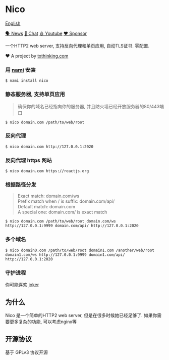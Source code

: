 # Nico

[English](readme.md)

[🗣 News](https://t.me/txthinking_news)
[💬 Chat](https://t.me/brookgroup)
[🩸 Youtube](https://www.youtube.com/txthinking) 
[❤️ Sponsor](https://github.com/sponsors/txthinking)

一个HTTP2 web server, 支持反向代理和单页应用, 自动TLS证书. 零配置.

❤️ A project by [txthinking.com](https://www.txthinking.com)

### 用 [nami](https://github.com/txthinking/nami) 安装

```
$ nami install nico
```

### 静态服务器, 支持单页应用

> 确保你的域名已经指向你的服务器, 并且防火墙已经开放服务器的80/443端口

```
$ nico domain.com /path/to/web/root
```

### 反向代理

```
$ nico domain.com http://127.0.0.1:2020
```

### 反向代理 https 网站

```
$ nico domain.com https://reactjs.org
```

### 根据路径分发

> Exact match: domain.com/ws<br/>
> Prefix match when / is suffix: domain.com/api/<br/>
> Default match: domain.com<br/>
> A special one: domain.com/ is exact match

```
$ nico domain.com /path/to/web/root domain.com/ws http://127.0.0.1:9999 domain.com/api/ http://127.0.0.1:2020
```

### 多个域名

```
$ nico domain0.com /path/to/web/root domain1.com /another/web/root domain1.com/ws http://127.0.0.1:9999 domain1.com/api/ http://127.0.0.1:2020
```

### 守护进程

你可能喜欢 [joker](https://github.com/txthinking/joker)

## 为什么

Nico 是一个简单的HTTP2 web server, 但是在很多时候她已经足够了. 如果你需要更多复杂的功能, 可以考虑nginx等

## 开源协议

基于 GPLv3 协议开源
